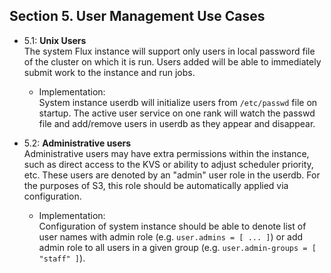 ## Section 5. User Management Use Cases

* 5.1: **Unix Users** \
  The system Flux instance will support only users in local password file
  of the cluster on which it is run. Users added will be able to immediately
  submit work to the instance and run jobs.
  - Implementation: \
    System instance userdb will initialize users from `/etc/passwd` file on
    startup. The active user service on one rank will watch the passwd file
    and  add/remove users in userdb as they appear and disappear.

* 5.2: **Administrative users** \
  Administrative users may have extra permissions within the instance, such
  as direct access to the KVS or ability to adjust scheduler priority, etc.
  These users are denoted by an "admin" user role in the userdb. For the
  purposes of S3, this role should be automatically applied via configuration.
  - Implementation: \
    Configuration of system instance should be able to denote list of user
    names with admin role (e.g. `user.admins = [ ... ]`) or add admin role
    to all users in a given group (e.g. `user.admin-groups = [ "staff" ]`).


